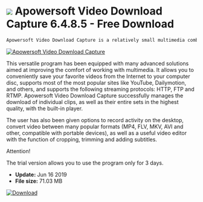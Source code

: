 # ![](https://cdn.softexe.net/static/icon/6/apowersoft-video-download-capture-9375.png) Apowersoft Video Download Capture 6.4.8.5 - Free Download

```sh
Apowersoft Video Download Capture is a relatively small multimedia combine designed for comprehensive video content. It allows, among others downloading clips published on the Web, registering our activity on the computer and converting video files between the most popular formats.
```
[![Apowersoft Video Download Capture](https://gallery.dpcdn.pl/imgc/Tools/57954/g_-_420x350_1.5_-_x20150331002340_0.png)](https://softexe.net/win/internet/file-downloader/apowersoft-video-download-capture:acge.html)

This versatile program has been equipped with many advanced solutions aimed at improving the comfort of working with multimedia. It allows you to conveniently save your favorite videos from the Internet to your computer disc, supports most of the most popular sites like YouTube, Dailymotion, and others, and supports the following streaming protocols: HTTP, FTP and RTMP. Apowersoft Video Download Capture successfully manages the download of individual clips, as well as their entire sets in the highest quality, with the built-in player.
 
 The user has also been given options to record activity on the desktop, convert video between many popular formats (MP4, FLV, MKV, AVI and other, compatible with portable devices), as well as a useful video editor with the function of cropping, trimming and adding subtitles.
 
 Attention!
 
 The trial version allows you to use the program only for 3 days.


- **Update:** Jun 16 2019
- **File size:** 71.03 MB

[![Download](https://cdn.softexe.net/static/img/download.png)](https://softexe.net/win/internet/file-downloader/apowersoft-video-download-capture:acge.html)

